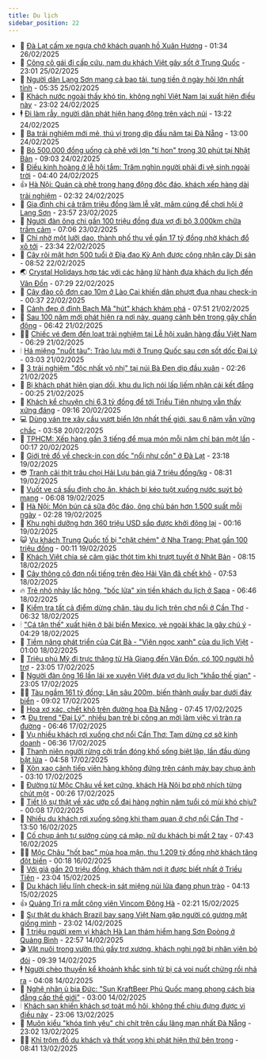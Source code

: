 ```yaml
---
title: Du lịch
sidebar_position: 22
---
```


<!-- dantri-du-lich:START -->
- 🥰 [Đà Lạt cấm xe ngựa chở khách quanh hồ Xuân Hương](https://dantri.com.vn/du-lich/da-lat-cam-xe-ngua-cho-khach-quanh-ho-xuan-huong-20250226080914187.htm) - 01:34 26/02/2025
- 🥰 [Cõng cô gái đi cấp cứu, nam du khách Việt gây sốt ở Trung Quốc](https://dantri.com.vn/du-lich/cong-co-gai-di-cap-cuu-nam-du-khach-viet-gay-sot-o-trung-quoc-20250225194952284.htm) - 23:01 25/02/2025
- 🐻 [Người dân Lạng Sơn mang cả bao tải, tung tiền ở ngày hội lớn nhất tỉnh](https://dantri.com.vn/du-lich/nguoi-dan-lang-son-mang-ca-bao-tai-tung-tien-o-ngay-hoi-lon-nhat-tinh-20250225110241357.htm) - 05:35 25/02/2025
- 🤩 [Khách nước ngoài thấy khó tin, không nghĩ Việt Nam lại xuất hiện điều này](https://dantri.com.vn/du-lich/khach-nuoc-ngoai-thay-kho-tin-khong-nghi-viet-nam-lai-xuat-hien-dieu-nay-20250224155734762.htm) - 23:02 24/02/2025
- 🕴 [Đi làm rẫy, người dân phát hiện hang động trên vách núi](https://dantri.com.vn/du-lich/di-lam-ray-nguoi-dan-phat-hien-hang-dong-tren-vach-nui-20250224160342760.htm) - 13:22 24/02/2025
- 🤩 [Ba trải nghiệm mới mẻ, thú vị trong dịp đầu năm tại Đà Nẵng](https://dantri.com.vn/du-lich/ba-trai-nghiem-moi-me-thu-vi-trong-dip-dau-nam-tai-da-nang-20250224171912509.htm) - 13:00 24/02/2025
- 🤠 [Bỏ 500.000 đồng uống cà phê với lợn &quot;tí hon&quot; trong 30 phút tại Nhật Bản](https://dantri.com.vn/du-lich/bo-500000-dong-uong-ca-phe-voi-lon-ti-hon-trong-30-phut-tai-nhat-ban-20250222012511209.htm) - 09:03 24/02/2025
- 💪 [Điều kinh hoàng ở lễ hội tắm: Trăm nghìn người phải đi vệ sinh ngoài trời](https://dantri.com.vn/du-lich/dieu-kinh-hoang-o-le-hoi-tam-tram-nghin-nguoi-phai-di-ve-sinh-ngoai-troi-20250224103706364.htm) - 04:40 24/02/2025
- 👍 [Hà Nội: Quán cà phê trong hang động độc đáo, khách xếp hàng dài trải nghiệm](https://dantri.com.vn/du-lich/ha-noi-quan-ca-phe-trong-hang-dong-doc-dao-khach-xep-hang-dai-trai-nghiem-20250222224740153.htm) - 02:32 24/02/2025
- 🚦 [Gia đình chi cả trăm triệu đồng làm lễ vật, mâm cúng để chơi hội ở Lạng Sơn](https://dantri.com.vn/du-lich/gia-dinh-chi-ca-tram-trieu-dong-lam-le-vat-mam-cung-de-choi-hoi-o-lang-son-20250223131843736.htm) - 23:57 23/02/2025
- 💪 [Người đàn ông chi gần 100 triệu đồng đưa vợ đi bộ 3.000km chữa trầm cảm](https://dantri.com.vn/du-lich/nguoi-dan-ong-chi-gan-100-trieu-dong-dua-vo-di-bo-3000km-chua-tram-cam-20250223134037118.htm) - 07:06 23/02/2025
- 💃 [Chỉ nhờ một lưỡi dao, thành phố thu về gần 17 tỷ đồng nhờ khách đổ xô tới](https://dantri.com.vn/du-lich/chi-nho-mot-luoi-dao-thanh-pho-thu-ve-gan-17-ty-dong-nho-khach-do-xo-toi-20250222165018890.htm) - 23:34 22/02/2025
- 👺 [Cây rỏi mật hơn 500 tuổi ở Địa đạo Kỳ Anh được công nhận cây Di sản](https://dantri.com.vn/du-lich/cay-roi-mat-hon-500-tuoi-o-dia-dao-ky-anh-duoc-cong-nhan-cay-di-san-20250222134138863.htm) - 08:52 22/02/2025
- 🌏 [Crystal Holidays hợp tác với các hãng lữ hành đưa khách du lịch đến Vân Đồn](https://dantri.com.vn/du-lich/crystal-holidays-hop-tac-voi-cac-hang-lu-hanh-dua-khach-du-lich-den-van-don-20250222141924719.htm) - 07:29 22/02/2025
- 🎡 [Cây đào cô đơn cao 10m ở Lào Cai khiến dân phượt đua nhau check-in](https://dantri.com.vn/du-lich/cay-dao-co-don-cao-10m-o-lao-cai-khien-dan-phuot-dua-nhau-check-in-20250221173603884.htm) - 00:37 22/02/2025
- 🧰 [Cảnh đẹp ở đỉnh Bạch Mã &quot;hút&quot; khách khám phá](https://dantri.com.vn/du-lich/canh-dep-o-dinh-bach-ma-hut-khach-kham-pha-20250221105349186.htm) - 07:51 21/02/2025
- 💂 [Sau 100 năm mới phát hiện ra nơi này, quang cảnh bên trong gây chấn động](https://dantri.com.vn/du-lich/sau-100-nam-moi-phat-hien-ra-noi-nay-quang-canh-ben-trong-gay-chan-dong-20250221112308629.htm) - 06:42 21/02/2025
- 🧑‍🏫 [Chiếc vé đem đến loạt trải nghiệm tại Lễ hội xuân hàng đầu Việt Nam](https://dantri.com.vn/du-lich/chiec-ve-dem-den-loat-trai-nghiem-tai-le-hoi-xuan-hang-dau-viet-nam-20250221122147656.htm) - 06:29 21/02/2025
- 🕯 [Há miệng &quot;nuốt tàu&quot;: Trào lưu mới ở Trung Quốc sau cơn sốt dốc Đại Lý](https://dantri.com.vn/du-lich/ha-mieng-nuot-tau-trao-luu-moi-o-trung-quoc-sau-con-sot-doc-dai-ly-20250221090445437.htm) - 03:03 21/02/2025
- 👀 [3 trải nghiệm &quot;độc nhất vô nhị&quot; tại núi Bà Đen dịp đầu xuân](https://dantri.com.vn/du-lich/3-trai-nghiem-doc-nhat-vo-nhi-tai-nui-ba-den-dip-dau-xuan-20250221092004982.htm) - 02:26 21/02/2025
- 🎉 [Bị khách phát hiện gian dối, khu du lịch nói lấp liếm nhận cái kết đắng](https://dantri.com.vn/du-lich/bi-khach-phat-hien-gian-doi-khu-du-lich-noi-lap-liem-nhan-cai-ket-dang-20250218173556665.htm) - 00:25 21/02/2025
- 🌊 [Khách kể chuyện chi 6,3 tỷ đồng để tới Triều Tiên nhưng vẫn thấy xứng đáng](https://dantri.com.vn/du-lich/khach-ke-chuyen-chi-63-ty-dong-de-toi-trieu-tien-nhung-van-thay-xung-dang-20250220160925071.htm) - 09:16 20/02/2025
- 💻 [Dùng ván tre xây cầu vượt biển lớn nhất thế giới, sau 6 năm vẫn vững chắc](https://dantri.com.vn/du-lich/dung-van-tre-xay-cau-vuot-bien-lon-nhat-the-gioi-sau-6-nam-van-vung-chac-20250219212849107.htm) - 03:58 20/02/2025
- 💪 [TPHCM: Xếp hàng gần 3 tiếng để mua món mỗi năm chỉ bán một lần](https://dantri.com.vn/du-lich/tphcm-xep-hang-gan-3-tieng-de-mua-mon-moi-nam-chi-ban-mot-lan-20250219170434804.htm) - 00:17 20/02/2025
- 👺 [Giới trẻ đổ về check-in con dốc &quot;nổi như cồn&quot; ở Đà Lạt](https://dantri.com.vn/du-lich/gioi-tre-do-ve-check-in-con-doc-noi-nhu-con-o-da-lat-20250219160623415.htm) - 23:18 19/02/2025
- 😎 [Tranh cãi thịt trâu chọi Hải Lựu bán giá 7 triệu đồng/kg](https://dantri.com.vn/du-lich/tranh-cai-thit-trau-choi-hai-luu-ban-gia-7-trieu-dongkg-20250219152303248.htm) - 08:31 19/02/2025
- 🌋 [Vuốt ve cá sấu định cho ăn, khách bị kéo tuột xuống nước suýt bỏ mạng](https://dantri.com.vn/du-lich/vuot-ve-ca-sau-dinh-cho-an-khach-bi-keo-tuot-xuong-nuoc-suyt-bo-mang-20250219130121977.htm) - 06:08 19/02/2025
- 🌝 [Hà Nội: Món bún cá sữa độc đáo, ông chủ bán hơn 1.500 suất mỗi ngày](https://dantri.com.vn/du-lich/ha-noi-mon-bun-ca-sua-doc-dao-ong-chu-ban-hon-1500-suat-moi-ngay-20250217161419100.htm) - 02:28 19/02/2025
- 🧠 [Khu nghỉ dưỡng hơn 360 triệu USD sắp được khởi động lại](https://dantri.com.vn/du-lich/khu-nghi-duong-hon-360-trieu-usd-sap-duoc-khoi-dong-lai-20250218162224464.htm) - 00:16 19/02/2025
- 😺 [Vụ khách Trung Quốc tố bị &quot;chặt chém&quot; ở Nha Trang: Phạt gần 100 triệu đồng](https://dantri.com.vn/du-lich/vu-khach-trung-quoc-to-bi-chat-chem-o-nha-trang-phat-gan-100-trieu-dong-20250218182544134.htm) - 00:11 19/02/2025
- 💂 [Khách Việt chia sẻ cảm giác thót tim khi trượt tuyết ở Nhật Bản](https://dantri.com.vn/du-lich/khach-viet-chia-se-cam-giac-thot-tim-khi-truot-tuyet-o-nhat-ban-20250218144644104.htm) - 08:15 18/02/2025
- 🌮 [Cây thông cô đơn nổi tiếng trên đèo Hải Vân đã chết khô](https://dantri.com.vn/du-lich/cay-thong-co-don-noi-tieng-tren-deo-hai-van-da-chet-kho-20250218135043490.htm) - 07:53 18/02/2025
- 🔥 [Trẻ nhỏ nhảy lắc hông, &quot;bốc lửa&quot; xin tiền khách du lịch ở Sapa](https://dantri.com.vn/du-lich/tre-nho-nhay-lac-hong-boc-lua-xin-tien-khach-du-lich-o-sapa-20250218105826475.htm) - 06:46 18/02/2025
- 🦏 [Kiểm tra tất cả điểm dừng chân, tàu du lịch trên chợ nổi ở Cần Thơ](https://dantri.com.vn/du-lich/kiem-tra-tat-ca-diem-dung-chan-tau-du-lich-tren-cho-noi-o-can-tho-20250218115655103.htm) - 06:32 18/02/2025
- 🕯 [&quot;Cá tận thế&quot; xuất hiện ở bãi biển Mexico, vẻ ngoài khác lạ gây chú ý](https://dantri.com.vn/du-lich/ca-tan-the-xuat-hien-o-bai-bien-mexico-ve-ngoai-khac-la-gay-chu-y-20250218110939159.htm) - 04:29 18/02/2025
- 🐻 [Tiềm năng phát triển của Cát Bà - &quot;Viên ngọc xanh&quot; của du lịch Việt](https://dantri.com.vn/du-lich/tiem-nang-phat-trien-cua-cat-ba-vien-ngoc-xanh-cua-du-lich-viet-20250217171147950.htm) - 01:00 18/02/2025
- 🥸 [Triệu phú Mỹ đi trực thăng từ Hà Giang đến Vân Đồn, có 100 người hỗ trợ](https://dantri.com.vn/du-lich/trieu-phu-my-di-truc-thang-tu-ha-giang-den-van-don-co-100-nguoi-ho-tro-20250217101817756.htm) - 23:05 17/02/2025
- 💂 [Người đàn ông 16 lần lái xe xuyên Việt đưa vợ du lịch &quot;khắp thế gian&quot;](https://dantri.com.vn/du-lich/nguoi-dan-ong-16-lan-lai-xe-xuyen-viet-dua-vo-du-lich-khap-the-gian-20250215191225653.htm) - 23:05 17/02/2025
- 🧑‍💻 [Tàu ngầm 161 tỷ đồng: Lặn sâu 200m, biến thành quầy bar dưới đáy biển](https://dantri.com.vn/du-lich/tau-ngam-161-ty-dong-lan-sau-200m-bien-thanh-quay-bar-duoi-day-bien-20250216151327561.htm) - 09:02 17/02/2025
- 💪 [Hoa xơ xác, chết khô trên đường hoa Đà Nẵng](https://dantri.com.vn/du-lich/hoa-xo-xac-chet-kho-tren-duong-hoa-da-nang-20250217125400562.htm) - 07:45 17/02/2025
- ⚗️ [Đu trend &quot;Đại Lý&quot;, nhiều bạn trẻ bị công an mời làm việc vì tràn ra đường](https://dantri.com.vn/du-lich/du-trend-dai-ly-nhieu-ban-tre-bi-cong-an-moi-lam-viec-vi-tran-ra-duong-20250217130300471.htm) - 06:46 17/02/2025
- 🌁 [Vụ nhiều khách rơi xuống chợ nổi Cần Thơ: Tạm dừng cơ sở kinh doanh](https://dantri.com.vn/du-lich/vu-nhieu-khach-roi-xuong-cho-noi-can-tho-tam-dung-co-so-kinh-doanh-20250217084150145.htm) - 06:36 17/02/2025
- 🧰 [Thanh niên người rừng cởi trần đóng khố sống biệt lập, lần đầu dùng bật lửa](https://dantri.com.vn/du-lich/thanh-nien-nguoi-rung-coi-tran-dong-kho-song-biet-lap-lan-dau-dung-bat-lua-20250217112423252.htm) - 04:58 17/02/2025
- 🧰 [Xôn xao cảnh tiếp viên hàng không đứng trên cánh máy bay chụp ảnh](https://dantri.com.vn/du-lich/xon-xao-canh-tiep-vien-hang-khong-dung-tren-canh-may-bay-chup-anh-20250216083554891.htm) - 03:10 17/02/2025
- 🎉 [Đường từ Mộc Châu về kẹt cứng, khách Hà Nội bơ phờ nhích từng chút một](https://dantri.com.vn/du-lich/duong-tu-moc-chau-ve-ket-cung-khach-ha-noi-bo-pho-nhich-tung-chut-mot-20250216182822990.htm) - 00:26 17/02/2025
- 🤩 [Tiết lộ sự thật về xác ướp cổ đại hàng nghìn năm tuổi có mùi khó chịu?](https://dantri.com.vn/du-lich/tiet-lo-su-that-ve-xac-uop-co-dai-hang-nghin-nam-tuoi-co-mui-kho-chiu-20250216232818745.htm) - 00:08 17/02/2025
- 👺 [Nhiều du khách rơi xuống sông khi tham quan ở chợ nổi Cần Thơ](https://dantri.com.vn/du-lich/nhieu-du-khach-roi-xuong-song-khi-tham-quan-o-cho-noi-can-tho-20250216194353212.htm) - 13:50 16/02/2025
- 🧠 [Cố chụp ảnh tự sướng cùng cá mập, nữ du khách bị mất 2 tay](https://dantri.com.vn/du-lich/co-chup-anh-tu-suong-cung-ca-map-nu-du-khach-bi-mat-2-tay-20250216121813735.htm) - 07:43 16/02/2025
- 👨‍🏫 [Mộc Châu &quot;hốt bạc&quot; mùa hoa mận, thu 1.209 tỷ đồng nhờ khách tăng đột biến](https://dantri.com.vn/du-lich/moc-chau-hot-bac-mua-hoa-man-thu-1209-ty-dong-nho-khach-tang-dot-bien-20250216000155300.htm) - 00:18 16/02/2025
- 🦅 [Với giá gần 20 triệu đồng, khách thăm nơi ít được biết nhất ở Triều Tiên](https://dantri.com.vn/du-lich/voi-gia-gan-20-trieu-dong-khach-tham-noi-it-duoc-biet-nhat-o-trieu-tien-20250215110250562.htm) - 23:04 15/02/2025
- 🌊 [Du khách liều lĩnh check-in sát miệng núi lửa đang phun trào](https://dantri.com.vn/du-lich/du-khach-lieu-linh-check-in-sat-mieng-nui-lua-dang-phun-trao-20250211213210824.htm) - 04:13 15/02/2025
- 👍 [Quảng Trị ra mắt công viên Vincom Đông Hà](https://dantri.com.vn/du-lich/quang-tri-ra-mat-cong-vien-vincom-dong-ha-20250215090919257.htm) - 02:21 15/02/2025
- 🫶 [Sự thật du khách Brazil bay sang Việt Nam gặp người có gương mặt giống mình](https://dantri.com.vn/du-lich/su-that-du-khach-brazil-bay-sang-viet-nam-gap-nguoi-co-guong-mat-giong-minh-20250214110008101.htm) - 23:02 14/02/2025
- 💯 [1 triệu người xem vị khách Hà Lan thám hiểm hang Sơn Đoòng ở Quảng Bình](https://dantri.com.vn/du-lich/1-trieu-nguoi-xem-vi-khach-ha-lan-tham-hiem-hang-son-doong-o-quang-binh-20250214234123638.htm) - 22:57 14/02/2025
- 🎬 [Vật nuôi trong vườn thú gầy trơ xương, khách nghi ngờ bị nhân viên bỏ đói](https://dantri.com.vn/du-lich/vat-nuoi-trong-vuon-thu-gay-tro-xuong-khach-nghi-ngo-bi-nhan-vien-bo-doi-20250214143239175.htm) - 09:39 14/02/2025
- 🕴 [Người chèo thuyền kể khoảnh khắc sinh tử bị cá voi nuốt chửng rồi nhả ra](https://dantri.com.vn/du-lich/nguoi-cheo-thuyen-ke-khoanh-khac-sinh-tu-bi-ca-voi-nuot-chung-roi-nha-ra-20250214105456655.htm) - 04:08 14/02/2025
- 🦅 [Nghệ nhân ủ bia Đức: &quot;Sun KraftBeer Phú Quốc mang phong cách bia đẳng cấp thế giới&quot;](https://dantri.com.vn/du-lich/nghe-nhan-u-bia-duc-sun-kraftbeer-phu-quoc-mang-phong-cach-bia-dang-cap-the-gioi-20250214093514782.htm) - 03:00 14/02/2025
- 🕯 [Khách sạn khiến khách sợ toát mồ hôi, không thể chịu đựng được vì điều này](https://dantri.com.vn/du-lich/khach-san-khien-khach-so-toat-mo-hoi-khong-the-chiu-dung-duoc-vi-dieu-nay-20250213133121723.htm) - 23:06 13/02/2025
- 🥸 [Muôn kiểu &quot;khóa tình yêu&quot; chi chít trên cầu lãng mạn nhất Đà Nẵng](https://dantri.com.vn/du-lich/muon-kieu-khoa-tinh-yeu-chi-chit-tren-cau-lang-man-nhat-da-nang-20250212203012109.htm) - 23:02 13/02/2025
- 👨‍🏫 [Khỉ trộm đồ du khách và thất vọng khi phát hiện thứ bên trong](https://dantri.com.vn/du-lich/khi-trom-do-du-khach-va-that-vong-khi-phat-hien-thu-ben-trong-20250211224508327.htm) - 08:41 13/02/2025<!-- dantri-du-lich:END -->
